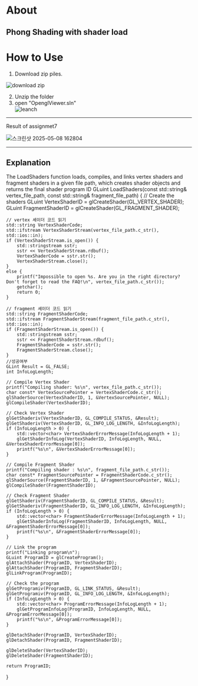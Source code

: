 About
===
Phong Shading with shader load
---
How to Use
===
1. Download zip piles.  
   
![download zip](https://github.com/user-attachments/assets/3e76e9d2-5325-42a3-ba52-2bb3064c0a58)

2. Unzip the folder  
3. open "OpenglViewer.sln"  
![leanch](https://github.com/user-attachments/assets/1ed43ef3-d812-4b75-809d-fe1077eabf9b)
---
Result of assignmet7

![스크린샷 2025-05-08 162804](https://github.com/user-attachments/assets/6a961b4f-d2ce-49ac-92f7-488fd7e83a2b)


---
Explanation
---
The LoadShaders function loads, compiles, and links vertex shaders and fragment shaders in a given file path, which creates shader objects and returns the final shader program ID
GLuint LoadShaders(const std::string& vertex_file_path, const std::string& fragment_file_path)
{
    // Create the shaders
    GLuint VertexShaderID = glCreateShader(GL_VERTEX_SHADER);
    GLuint FragmentShaderID = glCreateShader(GL_FRAGMENT_SHADER);

    // vertex 셰이더 코드 읽기
    std::string VertexShaderCode;
    std::ifstream VertexShaderStream(vertex_file_path.c_str(), std::ios::in);
    if (VertexShaderStream.is_open()) {
        std::stringstream sstr;
        sstr << VertexShaderStream.rdbuf();
        VertexShaderCode = sstr.str();
        VertexShaderStream.close();
    }
    else {
        printf("Impossible to open %s. Are you in the right directory? Don't forget to read the FAQ!\n", vertex_file_path.c_str());
        getchar();
        return 0;
    }

	// fragment 셰이더 코드 읽기
    std::string FragmentShaderCode;
    std::ifstream FragmentShaderStream(fragment_file_path.c_str(), std::ios::in);
    if (FragmentShaderStream.is_open()) {
        std::stringstream sstr;
        sstr << FragmentShaderStream.rdbuf();
        FragmentShaderCode = sstr.str();
        FragmentShaderStream.close();
    }
    //성공여부
    GLint Result = GL_FALSE;
    int InfoLogLength;

    // Compile Vertex Shader
    printf("Compiling shader: %s\n", vertex_file_path.c_str());
    char const* VertexSourcePointer = VertexShaderCode.c_str();
    glShaderSource(VertexShaderID, 1, &VertexSourcePointer, NULL);
    glCompileShader(VertexShaderID);

    // Check Vertex Shader
    glGetShaderiv(VertexShaderID, GL_COMPILE_STATUS, &Result);
    glGetShaderiv(VertexShaderID, GL_INFO_LOG_LENGTH, &InfoLogLength);
    if (InfoLogLength > 0) {
        std::vector<char> VertexShaderErrorMessage(InfoLogLength + 1);
        glGetShaderInfoLog(VertexShaderID, InfoLogLength, NULL, &VertexShaderErrorMessage[0]);
        printf("%s\n", &VertexShaderErrorMessage[0]);
    }

    // Compile Fragment Shader
    printf("Compiling shader : %s\n", fragment_file_path.c_str());
    char const* FragmentSourcePointer = FragmentShaderCode.c_str();
    glShaderSource(FragmentShaderID, 1, &FragmentSourcePointer, NULL);
    glCompileShader(FragmentShaderID);

    // Check Fragment Shader
    glGetShaderiv(FragmentShaderID, GL_COMPILE_STATUS, &Result);
    glGetShaderiv(FragmentShaderID, GL_INFO_LOG_LENGTH, &InfoLogLength);
    if (InfoLogLength > 0) {
        std::vector<char> FragmentShaderErrorMessage(InfoLogLength + 1);
        glGetShaderInfoLog(FragmentShaderID, InfoLogLength, NULL, &FragmentShaderErrorMessage[0]);
        printf("%s\n", &FragmentShaderErrorMessage[0]);
    }

    // Link the program
    printf("Linking program\n");
    GLuint ProgramID = glCreateProgram();
    glAttachShader(ProgramID, VertexShaderID);
    glAttachShader(ProgramID, FragmentShaderID);
    glLinkProgram(ProgramID);

    // Check the program
    glGetProgramiv(ProgramID, GL_LINK_STATUS, &Result);
    glGetProgramiv(ProgramID, GL_INFO_LOG_LENGTH, &InfoLogLength);
    if (InfoLogLength > 0) {
        std::vector<char> ProgramErrorMessage(InfoLogLength + 1);
        glGetProgramInfoLog(ProgramID, InfoLogLength, NULL, &ProgramErrorMessage[0]);
        printf("%s\n", &ProgramErrorMessage[0]);
    }

    glDetachShader(ProgramID, VertexShaderID);
    glDetachShader(ProgramID, FragmentShaderID);

    glDeleteShader(VertexShaderID);
    glDeleteShader(FragmentShaderID);

    return ProgramID;
}






